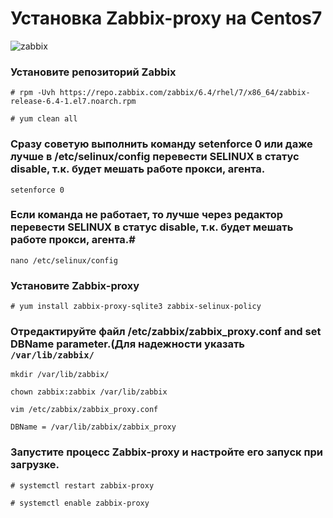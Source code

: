 # Установка Zabbix-proxy на Centos7
![zabbix](https://github.com/wepaleen/Monitoring-install/assets/110018366/ec407763-743f-4eec-a0a6-5fcdfa59c63b)

### Установите репозиторий Zabbix #
```
# rpm -Uvh https://repo.zabbix.com/zabbix/6.4/rhel/7/x86_64/zabbix-release-6.4-1.el7.noarch.rpm
```
```
# yum clean all
```
### Cразу советую выполнить команду setenforce 0 или даже лучше в /etc/selinux/config перевести SELINUX в статус disable, т.к. будет мешать работе прокси, агента. #
```
setenforce 0
```
### Если команда не работает, то лучше через редактор перевести SELINUX в статус disable, т.к. будет мешать работе прокси, агента.#
```
nano /etc/selinux/config
```
### Установите Zabbix-proxy #
```
# yum install zabbix-proxy-sqlite3 zabbix-selinux-policy
```
### Отредактируйте файл /etc/zabbix/zabbix_proxy.conf and set DBName parameter.(Для надежности указать ```/var/lib/zabbix/``` #
```
mkdir /var/lib/zabbix/
```
```
chown zabbix:zabbix /var/lib/zabbix
```
```
vim /etc/zabbix/zabbix_proxy.conf
```
```
DBName = /var/lib/zabbix/zabbix_proxy
```
### Запустите процесс Zabbix-proxy и настройте его запуск при загрузке. #
```
# systemctl restart zabbix-proxy
```
```
# systemctl enable zabbix-proxy
```
